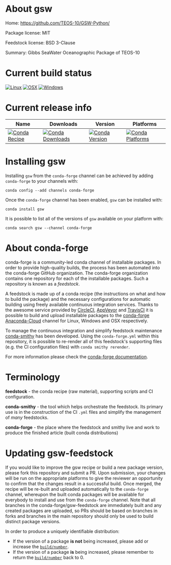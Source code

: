 About gsw
=========

Home: https://github.com/TEOS-10/GSW-Python/

Package license: MIT

Feedstock license: BSD 3-Clause

Summary: Gibbs SeaWater Oceanographic Package of TEOS-10



Current build status
====================

[![Linux](https://img.shields.io/circleci/project/github/conda-forge/gsw-feedstock/master.svg?label=Linux)](https://circleci.com/gh/conda-forge/gsw-feedstock)
[![OSX](https://img.shields.io/travis/conda-forge/gsw-feedstock/master.svg?label=macOS)](https://travis-ci.org/conda-forge/gsw-feedstock)
[![Windows](https://img.shields.io/appveyor/ci/conda-forge/gsw-feedstock/master.svg?label=Windows)](https://ci.appveyor.com/project/conda-forge/gsw-feedstock/branch/master)

Current release info
====================

| Name | Downloads | Version | Platforms |
| --- | --- | --- | --- |
| [![Conda Recipe](https://img.shields.io/badge/recipe-gsw-green.svg)](https://anaconda.org/conda-forge/gsw) | [![Conda Downloads](https://img.shields.io/conda/dn/conda-forge/gsw.svg)](https://anaconda.org/conda-forge/gsw) | [![Conda Version](https://img.shields.io/conda/vn/conda-forge/gsw.svg)](https://anaconda.org/conda-forge/gsw) | [![Conda Platforms](https://img.shields.io/conda/pn/conda-forge/gsw.svg)](https://anaconda.org/conda-forge/gsw) |

Installing gsw
==============

Installing `gsw` from the `conda-forge` channel can be achieved by adding `conda-forge` to your channels with:

```
conda config --add channels conda-forge
```

Once the `conda-forge` channel has been enabled, `gsw` can be installed with:

```
conda install gsw
```

It is possible to list all of the versions of `gsw` available on your platform with:

```
conda search gsw --channel conda-forge
```


About conda-forge
=================

conda-forge is a community-led conda channel of installable packages.
In order to provide high-quality builds, the process has been automated into the
conda-forge GitHub organization. The conda-forge organization contains one repository
for each of the installable packages. Such a repository is known as a *feedstock*.

A feedstock is made up of a conda recipe (the instructions on what and how to build
the package) and the necessary configurations for automatic building using freely
available continuous integration services. Thanks to the awesome service provided by
[CircleCI](https://circleci.com/), [AppVeyor](http://www.appveyor.com/)
and [TravisCI](https://travis-ci.org/) it is possible to build and upload installable
packages to the [conda-forge](https://anaconda.org/conda-forge)
[Anaconda-Cloud](http://docs.anaconda.org/) channel for Linux, Windows and OSX respectively.

To manage the continuous integration and simplify feedstock maintenance
[conda-smithy](http://github.com/conda-forge/conda-smithy) has been developed.
Using the ``conda-forge.yml`` within this repository, it is possible to re-render all of
this feedstock's supporting files (e.g. the CI configuration files) with ``conda smithy rerender``.

For more information please check the [conda-forge documentation](https://conda-forge.org/docs/).

Terminology
===========

**feedstock** - the conda recipe (raw material), supporting scripts and CI configuration.

**conda-smithy** - the tool which helps orchestrate the feedstock.
                   Its primary use is in the construction of the CI ``.yml`` files
                   and simplify the management of *many* feedstocks.

**conda-forge** - the place where the feedstock and smithy live and work to
                  produce the finished article (built conda distributions)


Updating gsw-feedstock
======================

If you would like to improve the gsw recipe or build a new
package version, please fork this repository and submit a PR. Upon submission,
your changes will be run on the appropriate platforms to give the reviewer an
opportunity to confirm that the changes result in a successful build. Once
merged, the recipe will be re-built and uploaded automatically to the
`conda-forge` channel, whereupon the built conda packages will be available for
everybody to install and use from the `conda-forge` channel.
Note that all branches in the conda-forge/gsw-feedstock are
immediately built and any created packages are uploaded, so PRs should be based
on branches in forks and branches in the main repository should only be used to
build distinct package versions.

In order to produce a uniquely identifiable distribution:
 * If the version of a package **is not** being increased, please add or increase
   the [``build/number``](http://conda.pydata.org/docs/building/meta-yaml.html#build-number-and-string).
 * If the version of a package **is** being increased, please remember to return
   the [``build/number``](http://conda.pydata.org/docs/building/meta-yaml.html#build-number-and-string)
   back to 0.
